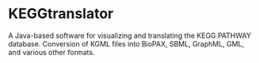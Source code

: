 # KEGGtranslator
A Java-based software for visualizing and translating the KEGG PATHWAY database. Conversion of KGML files into BioPAX, SBML, GraphML, GML, and various other formats.
